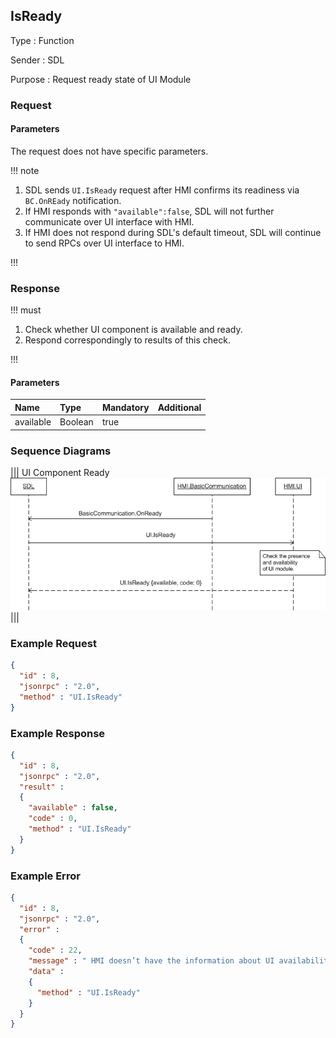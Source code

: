 ## IsReady

Type
: Function

Sender
: SDL

Purpose
: Request ready state of UI Module


### Request

#### Parameters

The request does not have specific parameters.

!!! note

1. SDL sends `UI.IsReady` request after HMI confirms its readiness via `BC.OnREady` notification.
2. If HMI responds with `"available":false`, SDL will not further communicate over UI interface with HMI.
3. If HMI does not respond during SDL's default timeout, SDL will continue to send RPCs over UI interface to HMI.

!!!

### Response

!!! must

1. Check whether UI component is available and ready.
2. Respond correspondingly to results of this check.

!!!

#### Parameters

|Name|Type|Mandatory|Additional|
|:---|:---|:--------|:---------|
|available|Boolean|true||

### Sequence Diagrams
|||
UI Component Ready
![IsReady](./assets/IsReady.png)
|||

### Example Request

```json
{
  "id" : 8,
  "jsonrpc" : "2.0",
  "method" : "UI.IsReady"
}
```
### Example Response

```json
{
  "id" : 8,
  "jsonrpc" : "2.0",
  "result" :
  {
    "available" : false,
    "code" : 0,
    "method" : "UI.IsReady"
  }
}
```

### Example Error

```json
{
  "id" : 8,
  "jsonrpc" : "2.0",
  "error" :
  {
    "code" : 22,
    "message" : " HMI doesn’t have the information about UI availability or some failure occurred ",
    "data" :
    {
      "method" : "UI.IsReady"
    }
  }
}
```
